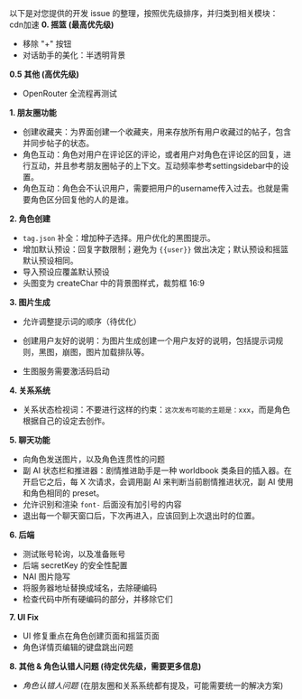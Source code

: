 以下是对您提供的开发 issue 的整理，按照优先级排序，并归类到相关模块：
cdn加速
**0. 摇篮 (最高优先级)**

*   移除 "+" 按钮
*   对话助手的美化：半透明背景

**0.5 其他 (高优先级)**

*   OpenRouter 全流程再测试

**1. 朋友圈功能**

*   创建收藏夹：为界面创建一个收藏夹，用来存放所有用户收藏过的帖子，包含并同步帖子的状态。
*   角色互动：角色对用户在评论区的评论，或者用户对角色在评论区的回复，进行互动，并且参考朋友圈帖子的上下文。互动频率参考settingsidebar中的设置。
*   角色互动：角色会不认识用户，需要把用户的username传入过去。也就是需要角色区分回复他的人的是谁。


**2. 角色创建**

*   `tag.json` 补全：增加种子选择。用户优化的黑图提示。
*   增加默认预设：回复字数限制；避免为 `{{user}}` 做出决定；默认预设和摇篮默认预设相同。
*   导入预设应覆盖默认预设
*   头图变为 createChar 中的背景图样式，裁剪框 16:9

**3. 图片生成**


*   允许调整提示词的顺序（待优化）
*   创建用户友好的说明：为图片生成创建一个用户友好的说明，包括提示词规则，黑图，崩图，图片加载排队等。


*   生图服务需要激活码启动

**4. 关系系统**

*   关系状态检视词：不要进行这样的约束：`这次发布可能的主题是：xxx`，而是角色根据自己的设定去创作。

**5. 聊天功能**

*   向角色发送图片，以及角色连贯性的问题
*   副 AI 状态栏和推进器：剧情推进助手是一种 worldbook 类条目的插入器。在开启它之后，每 X 次请求，会调用副 AI 来判断当前剧情推进状况，副 AI 使用和角色相同的 preset。
*   允许识别和渲染 `font-` 后面没有加引号的内容
*   退出每一个聊天窗口后，下次再进入，应该回到上次退出时的位置。

**6. 后端**

*   测试账号轮询，以及准备账号
*   后端 secretKey 的安全性配置
*   NAI 图片隐写
*   将服务器地址替换成域名，去除硬编码
*   检查代码中所有硬编码的部分，并移除它们

**7. UI Fix**

*   UI 修复重点在角色创建页面和摇篮页面
*   角色详情页编辑的键盘跳出问题

**8. 其他 & 角色认错人问题 (待定优先级，需要更多信息)**

*   *角色认错人问题* (在朋友圈和关系系统都有提及，可能需要统一的解决方案)